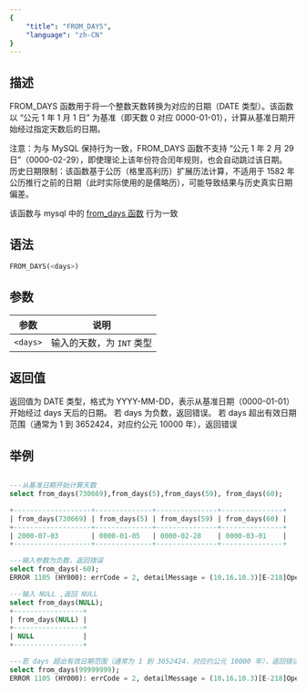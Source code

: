```yaml
---
{
    "title": "FROM_DAYS",
    "language": "zh-CN"
}
---
```


## 描述

FROM_DAYS 函数用于将一个整数天数转换为对应的日期（DATE 类型）。该函数以 “公元 1 年 1 月 1 日” 为基准（即天数 0 对应 0000-01-01），计算从基准日期开始经过指定天数后的日期。

注意：为与 MySQL 保持行为一致，FROM_DAYS 函数不支持 “公元 1 年 2 月 29 日”（0000-02-29），即使理论上该年份符合闰年规则，也会自动跳过该日期。
历史日期限制：该函数基于公历（格里高利历）扩展历法计算，不适用于 1582 年公历推行之前的日期（此时实际使用的是儒略历），可能导致结果与历史真实日期偏差。

该函数与 mysql 中的 [from_days 函数](https://dev.mysql.com/doc/refman/8.4/en/date-and-time-functions.html#function_from-days) 行为一致

## 语法

```sql
FROM_DAYS(<days>)
```

## 参数

| 参数 | 说明 |
| -- | -- |
| `<days>` | 	输入的天数，为 `INT` 类型 |

## 返回值

返回值为 DATE 类型，格式为 YYYY-MM-DD，表示从基准日期（0000-01-01）开始经过 days 天后的日期。
若 days 为负数，返回错误。
若 days 超出有效日期范围（通常为 1 到 3652424，对应约公元 10000 年），返回错误

## 举例

```sql

---从基准日期开始计算天数
select from_days(730669),from_days(5),from_days(59), from_days(60);

+-------------------+--------------+---------------+---------------+
| from_days(730669) | from_days(5) | from_days(59) | from_days(60) |
+-------------------+--------------+---------------+---------------+
| 2000-07-03        | 0000-01-05   | 0000-02-28    | 0000-03-01    |
+-------------------+--------------+---------------+---------------+

---输入参数为负数，返回错误
select from_days(-60);
ERROR 1105 (HY000): errCode = 2, detailMessage = (10.16.10.3)[E-218]Operation from_days of -60 out of range

---输入 NULL ,返回 NULL
select from_days(NULL);
+-----------------+
| from_days(NULL) |
+-----------------+
| NULL            |
+-----------------+

---若 days 超出有效日期范围（通常为 1 到 3652424，对应约公元 10000 年），返回错误
select from_days(99999999);
ERROR 1105 (HY000): errCode = 2, detailMessage = (10.16.10.3)[E-218]Operation from_days of 99999999 out of range
```